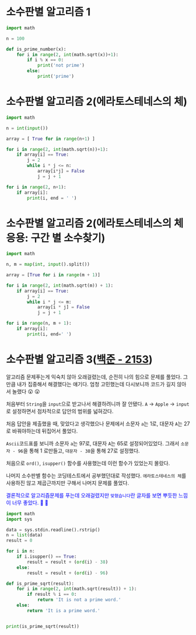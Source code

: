 # 소수판별 알고리즘 1

```python
import math

n = 100

def is_prime_number(x):
    for i in range(2, int(math.sqrt(x))+1):
        if i % x == 0:
            print('not prime')
        else:
            print('prime')
```

# 소수판별 알고리즘 2(에라토스테네스의 체)
```python
import math

n = int(input())

array = [ True for in range(n+1) ]

for i in range(2, int(math.sqrt(n))+1):
    if array[i] == True:
        j = 2
        while i * j <= n:
            array[i*j] = False
            j = j + 1

for i in range(2, n+1):
    if array[i]:
        print(i, end = ' ')
```

# 소수판별 알고리즘 2(에라토스테네스의 체 응용: 구간 별 소수찾기) 
```python
import math

n, m = map(int, input().split())

array = [True for i in range(m + 1)]

for i in range(2, int(math.sqrt(m)) + 1):
    if array[i] == True:
        j = 2
        while i * j <= m:
            array[i * j] = False
            j = j + 1

for i in range(n, m + 1):
    if array[i]:
        print(i, end=' ')
```

# 소수판별 알고리즘 3(<a href='https://www.acmicpc.net/problem/2153'>백준 - 2153</a>) 
알고리즘 문제푸는게 익숙치 않아 오래걸렸는데, 순전히 나의 힘으로 문제를 풀었다.
그만큼 내가 집중해서 해결했다는 얘기다.
엄청 고민했는데 다시보니까 코드가 길지 않아서 놀랬다 😮 😮

처음부터 `String`을 `input`으로 받고나서 해결하려니까 잘 안됐다.
`A` -> `Apple` -> `input`로 설정하면서 점차적으로 답안의 범위를 넓혀갔다. 

처음 답안을 제출했을 때, 맞았다고 생각했으나
문제에서 소문자 `a`는 1로, 대문자 `A`는 27로 바꿔야하는데 뒤집어서 풀었다.

`Ascii`코드표를 보니까 소문자 `a`는 97로, 대문자 `A`는 65로 설정되어있었다.
그래서 `소문자 - 96`을 통해 1 로만들고, `대문자 - 38`을 통해 27로 설정했다.

처음으로 `ord()`, `isupper()` 함수를 사용했는데 이런 함수가 있었는지 몰랐다.

나머지 소수판별 함수는 코딩테스트에서 공부했던대로 작성했다.
`에라토스테네스의 체`를 사용하진 않고 제곱근까지만 구해서 나머지 문제를 풀었다.

<span style='color:blue'>결론적으로 알고리즘문제를 푸는데 오래걸렸지만 `맞혔습니다`란 글자를 보면 뿌듯한 느낌이 너무 좋았다. 🤩 🤩</span>

```python
import math
import sys

data = sys.stdin.readline().rstrip()
n = list(data)
result = 0

for i in n:
    if i.isupper() == True:
        result = result + (ord(i) - 38)
    else:
        result = result + (ord(i) - 96)

def is_prime_sqrt(result):
    for i in range(2, int(math.sqrt(result)) + 1):
        if result % i == 0:
            return 'It is not a prime word.'
    else:
        return 'It is a prime word.'


print(is_prime_sqrt(result))

```
